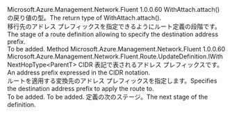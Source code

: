 <Type Name="IWithDestinationAddressPrefix&lt;ParentT&gt;" FullName="Microsoft.Azure.Management.Network.Fluent.Route.UpdateDefinition.IWithDestinationAddressPrefix&lt;ParentT&gt;">
  <TypeSignature Language="C#" Value="public interface IWithDestinationAddressPrefix&lt;ParentT&gt;" />
  <TypeSignature Language="ILAsm" Value=".class public interface auto ansi abstract IWithDestinationAddressPrefix`1&lt;ParentT&gt;" />
  <TypeSignature Language="DocId" Value="T:Microsoft.Azure.Management.Network.Fluent.Route.UpdateDefinition.IWithDestinationAddressPrefix`1" />
  <TypeSignature Language="VB.NET" Value="Public Interface IWithDestinationAddressPrefix(Of ParentT)" />
  <TypeSignature Language="F#" Value="type IWithDestinationAddressPrefix&lt;'ParentT&gt; = interface" />
  <AssemblyInfo>
    <AssemblyName>Microsoft.Azure.Management.Network.Fluent</AssemblyName>
    <AssemblyVersion>1.0.0.60</AssemblyVersion>
  </AssemblyInfo>
  <TypeParameters>
    <TypeParameter Name="ParentT" />
  </TypeParameters>
  <Interfaces />
  <Docs>
    <typeparam name="ParentT"><span data-ttu-id="d90d3-101">WithAttach.attach() の戻り値の型。</span><span class="sxs-lookup"><span data-stu-id="d90d3-101">The return type of  WithAttach.attach().</span></span></typeparam>
    <summary>
            <span data-ttu-id="d90d3-102">移行先のアドレス プレフィックスを指定できるようにルート定義の段階です。</span><span class="sxs-lookup"><span data-stu-id="d90d3-102">The stage of a route definition allowing to specify the destination address prefix.</span></span>
            </summary>
    <remarks>To be added.</remarks>
  </Docs>
  <Members>
    <Member MemberName="WithDestinationAddressPrefix">
      <MemberSignature Language="C#" Value="public Microsoft.Azure.Management.Network.Fluent.Route.UpdateDefinition.IWithNextHopType&lt;ParentT&gt; WithDestinationAddressPrefix (string cidr);" />
      <MemberSignature Language="ILAsm" Value=".method public hidebysig newslot virtual instance class Microsoft.Azure.Management.Network.Fluent.Route.UpdateDefinition.IWithNextHopType`1&lt;!ParentT&gt; WithDestinationAddressPrefix(string cidr) cil managed" />
      <MemberSignature Language="DocId" Value="M:Microsoft.Azure.Management.Network.Fluent.Route.UpdateDefinition.IWithDestinationAddressPrefix`1.WithDestinationAddressPrefix(System.String)" />
      <MemberSignature Language="VB.NET" Value="Public Function WithDestinationAddressPrefix (cidr As String) As IWithNextHopType(Of ParentT)" />
      <MemberSignature Language="F#" Value="abstract member WithDestinationAddressPrefix : string -&gt; Microsoft.Azure.Management.Network.Fluent.Route.UpdateDefinition.IWithNextHopType&lt;'ParentT&gt;" Usage="iWithDestinationAddressPrefix.WithDestinationAddressPrefix cidr" />
      <MemberType>Method</MemberType>
      <AssemblyInfo>
        <AssemblyName>Microsoft.Azure.Management.Network.Fluent</AssemblyName>
        <AssemblyVersion>1.0.0.60</AssemblyVersion>
      </AssemblyInfo>
      <ReturnValue>
        <ReturnType>Microsoft.Azure.Management.Network.Fluent.Route.UpdateDefinition.IWithNextHopType&lt;ParentT&gt;</ReturnType>
      </ReturnValue>
      <Parameters>
        <Parameter Name="cidr" Type="System.String" />
      </Parameters>
      <Docs>
        <param name="cidr"><span data-ttu-id="d90d3-103">CIDR 表記で表されるアドレス プレフィックスです。</span><span class="sxs-lookup"><span data-stu-id="d90d3-103">An address prefix expressed in the CIDR notation.</span></span></param>
        <summary>
            <span data-ttu-id="d90d3-104">ルートを適用する変換先のアドレス プレフィックスを指定します。</span><span class="sxs-lookup"><span data-stu-id="d90d3-104">Specifies the destination address prefix to apply the route to.</span></span>
            </summary>
        <returns>To be added.</returns>
        <remarks>To be added.</remarks>
        <return><span data-ttu-id="d90d3-105">定義の次のステージ。</span><span class="sxs-lookup"><span data-stu-id="d90d3-105">The next stage of the definition.</span></span></return>
      </Docs>
    </Member>
  </Members>
</Type>